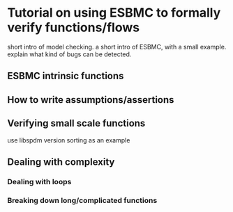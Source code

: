 # Tutorial on using ESBMC to formally verify functions/flows
short intro of model checking.
a short intro of ESBMC, with a small example. 
explain what kind of bugs can be detected.
## ESBMC intrinsic functions
## How to write assumptions/assertions
## Verifying small scale functions
use libspdm version sorting as an example

## Dealing with complexity
### Dealing with loops
### Breaking down long/complicated functions
